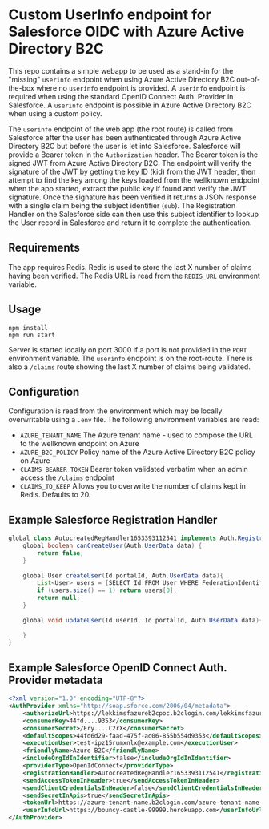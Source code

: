 # Custom UserInfo endpoint for Salesforce OIDC with Azure Active Directory B2C #
This repo contains a simple webapp to be used as a stand-in for the "missing" `userinfo` endpoint when using Azure Active Directory B2C out-of-the-box where no `userinfo` endpoint is provided. A `userinfo` endpoint is required when using the standard OpenID Connect Auth. Provider in Salesforce. A `userinfo` endpoint is possible in Azure Active Directory B2C when using a custom policy.

The `userinfo` endpoint of the web app (the root route) is called from Salesforce after the user has been authenticated through Azure Active Directory B2C but before the user is let into Salesforce. Salesforce will provide a Bearer token in the `Authorization` header. The Bearer token is the signed JWT from Azure Active Directory B2C. The endpoint will verify the signature of the JWT by getting the key ID (kid) from the JWT header, then attempt to find the key among the keys loaded from the wellknown endpoint when the app started, extract the public key if found and verify the JWT signature. Once the signature has been verified it returns a JSON response with a single claim being the subject identifier (`sub`). The Registration Handler on the Salesforce side can then use this subject identifier to lookup the User record in Salesforce and return it to complete the authentication.

## Requirements ##
The app requires Redis. Redis is used to store the last X number of claims having been verified. The Redis URL is read from the `REDIS_URL` environment variable.

## Usage ##
```
npm install
npm run start
```

Server is started locally on port 3000 if a port is not provided in the `PORT` environment variable. The `userinfo` endpoint is on the root-route. There is also a `/claims` route showing the last X number of claims being validated.

## Configuration ##
Configuration is read from the environment which may be locally overwritable using a `.env` file. The following environment variables are read:
* `AZURE_TENANT_NAME` The Azure tenant name - used to compose the URL to the wellknown endpoint on Azure
* `AZURE_B2C_POLICY` Policy name of the Azure Active Directory B2C policy on Azure
* `CLAIMS_BEARER_TOKEN` Bearer token validated verbatim when an admin access the `/claims` endpoint
* `CLAIMS_TO_KEEP` Allows you to overwrite the number of claims kept in Redis. Defaults to 20.

## Example Salesforce Registration Handler ##
```java
global class AutocreatedRegHandler1653393112541 implements Auth.RegistrationHandler{
    global boolean canCreateUser(Auth.UserData data) {
        return false;
    }
    
    global User createUser(Id portalId, Auth.UserData data){
        List<User> users = [SELECT Id FROM User WHERE FederationIdentifier=:data.identifier];
        if (users.size() == 1) return users[0];
        return null;
    }
    
    global void updateUser(Id userId, Id portalId, Auth.UserData data){
    
    }
}
```

## Example Salesforce OpenID Connect Auth. Provider metadata ##
```xml
<?xml version="1.0" encoding="UTF-8"?>
<AuthProvider xmlns="http://soap.sforce.com/2006/04/metadata">
    <authorizeUrl>https://lekkimsfazureb2cpoc.b2clogin.com/lekkimsfazureb2cpoc.onmicrosoft.com/oauth2/v2.0/authorize?p=b2c_1_b2c</authorizeUrl>
    <consumerKey>44fd....9353</consumerKey>
    <consumerSecret>/Ery....C2rX</consumerSecret>
    <defaultScopes>44fd6d29-faad-475f-ad06-855b554d9353</defaultScopes>
    <executionUser>test-ipz15rumxnlx@example.com</executionUser>
    <friendlyName>Azure B2C</friendlyName>
    <includeOrgIdInIdentifier>false</includeOrgIdInIdentifier>
    <providerType>OpenIdConnect</providerType>
    <registrationHandler>AutocreatedRegHandler1653393112541</registrationHandler>
    <sendAccessTokenInHeader>true</sendAccessTokenInHeader>
    <sendClientCredentialsInHeader>false</sendClientCredentialsInHeader>
    <sendSecretInApis>true</sendSecretInApis>
    <tokenUrl>https://azure-tenant-name.b2clogin.com/azure-tenant-name.onmicrosoft.com/oauth2/v2.0/token?p=b2c_1_b2c</tokenUrl>
    <userInfoUrl>https://bouncy-castle-99999.herokuapp.com</userInfoUrl>
</AuthProvider>
```

